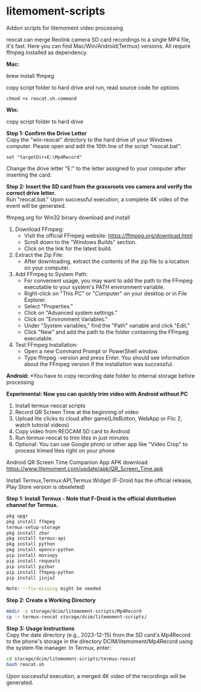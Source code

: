 # litemoment-scripts
 Addon scripts for litemoment video processing

reocat can merge Reolink camera SD card recordings to a single MP4 file, it's fast. Here you can find Mac/Win/Android(Termux) versions. All require ffmpeg installed as dependency.

**Mac:**

brew install ffmpeg

copy script folder to hard drive and run, read source code for options

```
chmod +x reocat.sh.command
```

**Win:**

copy script folder to hard drive

**Step 1: Confirm the Drive Letter**\
Copy the "win-reocat" directory to the hard drive of your Windows computer. Please open and edit the 10th line of the script "reocat.bat":
```batch
set "targetDir=E:\Mp4Record"
```
Change the drive letter "E:" to the letter assigned to your computer after inserting the card.

**Step 2: Insert the SD card from the grassroots veo camera and verify the correct drive letter.**\
Run "reocat.bat." Upon successful execution, a complete 4K video of the event will be generated.

ffmpeg.org for Win32 binary download and install

1. Download FFmpeg:
	- Visit the official FFmpeg website: https://ffmpeg.org/download.html
	- Scroll down to the "Windows Builds" section.
	- Click on the link for the latest build.
2. Extract the Zip File:
	- After downloading, extract the contents of the zip file to a location on your computer.
3. Add FFmpeg to System Path:
	- For convenient usage, you may want to add the path to the FFmpeg executable to your system's PATH environment variable.
	- Right-click on "This PC" or "Computer" on your desktop or in File Explorer.
	- Select "Properties."
	- Click on "Advanced system settings."
	- Click on "Environment Variables."
	- Under "System variables," find the "Path" variable and click "Edit."
	- Click "New" and add the path to the folder containing the FFmpeg executable.
4. Test FFmpeg Installation:
	- Open a new Command Prompt or PowerShell window.
	- Type ffmpeg -version and press Enter. You should see information about the FFmpeg version if the installation was successful.


**Android:** *You have to copy recording date folder to internal storage before processing

**Experimental: Now you can quickly trim video with Android without PC**
1. Install termux-reocat scripts
2. Record QR Screen Time at the beginning of video
3. Upload lite clicks to cloud after game(LiteButton, WebApp or Flic 2, watch tutorial videos)
4. Copy video from REOCAM SD card to Android
5. Run termux-reocat to trim lites in just minutes
6. Optional: You can use Google photo or other app like "Video Crop" to process trimed lites right on your phone

Android QR Screen Time Companion App APK download
https://www.litemoment.com/update/apk/QR_Screen_Time.apk

Install Termux,Termux:API,Termux:Widget (F-Droid has the official release, Play Store version is obseleted)

**Step 1: Install Termux - Note that F-Droid is the official distribution channel for Termux.**
```bash
pkg upgr
pkg install ffmpeg
termux-setup-storage
pkg install zbar
pkg install termux-api
pkg install python
pkg install opencv-python
pip install moviepy
pip install requests
pip install pyzbar
pip install ffmpeg-python
pip install jinja2

Note: --fix-missing might be needed
```

**Step 2: Create a Working Directory**
```bash
mkdir -p storage/dcim/litemoment-scripts/Mp4Record
cp -r termux-reocat storage/dcim/litemoment-scripts/
```

**Step 3: Usage Instructions**\
Copy the date directory (e.g., 2023-12-15) from the SD card's Mp4Record to the phone's storage in the directory DCIM/litemoment/Mp4Record using the system file manager. In Termux, enter:
```bash
cd storage/dcim/litemoment-scripts/termux-reocat
bash reocat.sh
```

Upon successful execution, a merged 4K video of the recordings will be generated.

